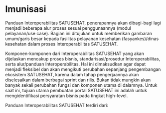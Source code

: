 # Imunisasi

Panduan Interoperabilitas SATUSEHAT, penerapannya akan dibagi-bagi lagi menjadi beberapa alur proses sesuai penggunaannya (modul pelayanan/use case). Bagian ini ditujukan untuk memberikan gambaran umum/garis besar kepada fasilitas pelayanan kesehatan (fasyankes)/dinas kesehatan dalam proses Interoperabilitas SATUSEHAT.

Komponen-komponen dari Interoperabilitas SATUSEHAT yang akan dijelaskan mencakup proses bisnis, standarisasi/prosedur Interoperabilitas, serta alur/panduan Interoperabilitas. Hal ini dimaksudkan agar dapat menjadi fleksibel dan akan mengikuti perubahan sepanjang pengembangan ekosistem SATUSEHAT, karena dalam tahap pengerjaannya akan diselesaikan dalam berbagai sprint dan rilis. Bukan tidak mungkin akan banyak sekali perubahan fungsi dan komponen utama di dalamnya. Untuk saat ini, tujuan utama pembuatan portal SATUSEHAT ini adalah untuk mengidentifikasi persyaratan bisnis pada tingkat high-level.

Panduan Interoperabilitas SATUSEHAT terdiri dari:
